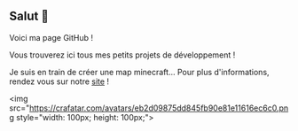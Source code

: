 ## Salut 👋

Voici ma page GitHub !

Vous trouverez ici tous mes petits projets de développement !

Je suis en train de créer une map minecraft... Pour plus d'informations, rendez vous sur notre [site](tntwars.oqitopia.fr) !

<img src="https://crafatar.com/avatars/eb2d09875dd845fb90e81e11616ec6c0.png style="width: 100px; height: 100px;">
